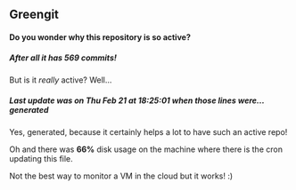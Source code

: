 ## Greengit

#### Do you wonder why this repository is so active?

##### After all it has 569 commits!

But is it *really* active? Well...

##### Last update was on Thu Feb 21 at 18:25:01 when those lines were... generated

Yes, generated, because it certainly helps a lot to have such an active repo!

Oh and there was **66%** disk usage on the machine
where there is the cron updating this file.

Not the best way to monitor a VM in the cloud but it works! :)

